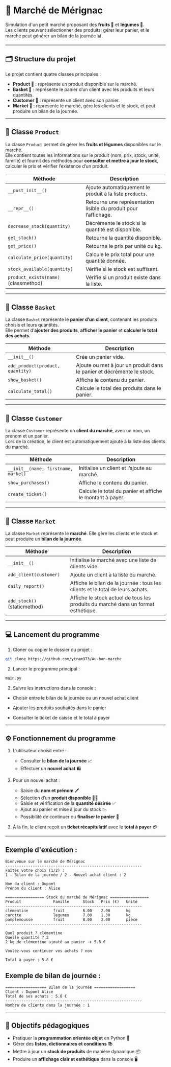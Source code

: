 # 🛒 Marché de Mérignac

Simulation d'un petit marché proposant des **fruits 🍎** et **légumes 🥕**.  
Les clients peuvent sélectionner des produits, gérer leur panier, et le marché peut générer un bilan de la journée 📊.

---

## 🗂️ Structure du projet

Le projet contient quatre classes principales :

- **Product 🍏** : représente un produit disponible sur le marché.  
- **Basket 🧺** : représente le panier d’un client avec les produits et leurs quantités.  
- **Customer 👤** : représente un client avec son panier.  
- **Market 🏪** : représente le marché, gère les clients et le stock, et peut produire un bilan de la journée.

---

## 🍏 Classe `Product`

La classe `Product` permet de gérer les **fruits et légumes** disponibles sur le marché.  
Elle contient toutes les informations sur le produit (nom, prix, stock, unité, famille) et fournit des méthodes pour **consulter et mettre à jour le stock**, calculer le prix et vérifier l’existence d’un produit.

| Méthode | Description |
|---------|------------|
| `__post_init__()` | Ajoute automatiquement le produit à la liste `products`. |
| `__repr__()` | Retourne une représentation lisible du produit pour l’affichage. |
| `decrease_stock(quantity)` | Décrémente le stock si la quantité est disponible. |
| `get_stock()` | Retourne la quantité disponible. |
| `get_price()` | Retourne le prix par unité ou kg. |
| `calculate_price(quantity)` | Calcule le prix total pour une quantité donnée. |
| `stock_available(quantity)` | Vérifie si le stock est suffisant. |
| `product_exists(name)` (classmethod) | Vérifie si un produit existe dans la liste. |

---

## 🧺 Classe `Basket`

La classe `Basket` représente le **panier d’un client**, contenant les produits choisis et leurs quantités.  
Elle permet d’**ajouter des produits**, **afficher le panier** et **calculer le total des achats**.

| Méthode | Description |
|---------|------------|
| `__init__()` | Crée un panier vide. |
| `add_product(product, quantity)` | Ajoute ou met à jour un produit dans le panier et décrémente le stock. |
| `show_basket()` | Affiche le contenu du panier. |
| `calculate_total()` | Calcule le total des produits dans le panier. |

---

## 👤 Classe `Customer`

La classe `Customer` représente un **client du marché**, avec un nom, un prénom et un panier.  
Lors de la création, le client est automatiquement ajouté à la liste des clients du marché.

| Méthode | Description |
|---------|------------|
| `__init__(name, firstname, market)` | Initialise un client et l’ajoute au marché. |
| `show_purchases()` | Affiche le contenu du panier. |
| `create_ticket()` | Calcule le total du panier et affiche le montant à payer. |

---

## 🏪 Classe `Market`

La classe `Market` représente le **marché**. Elle gère les clients et le stock et peut produire un **bilan de la journée**.

| Méthode | Description |
|---------|------------|
| `__init__()` | Initialise le marché avec une liste de clients vide. |
| `add_client(customer)` | Ajoute un client à la liste du marché. |
| `daily_report()` | Affiche le bilan de la journée : tous les clients et le total de leurs achats. |
| `add_stock()` (staticmethod) | Affiche le stock actuel de tous les produits du marché dans un format esthétique. |

---

## 💻 Lancement du programme

1. Cloner ou copier le dossier du projet :

```bash
git clone https://github.com/ytram973/Au-bon-marche
```

2. Lancer le programme principal :
```python 
main.py
```

3. Suivre les instructions dans la console :

- Choisir entre le bilan de la journée ou un nouvel achat client

- Ajouter les produits souhaités dans le panier

- Consulter le ticket de caisse et le total à payer

---

## ⚙️ Fonctionnement du programme

1. L’utilisateur choisit entre :  
   - Consulter le **bilan de la journée** 📈  
   - Effectuer un **nouvel achat** 🛍️  

2. Pour un nouvel achat :  
   - Saisie du **nom et prénom** 🖊️  
   - Sélection d’un **produit disponible** 🥦🍊  
   - Saisie et vérification de la **quantité désirée** ✅  
   - Ajout au panier et mise à jour du stock 📉  
   - Possibilité de continuer ou **finaliser le panier** 🧾  

3. À la fin, le client reçoit un **ticket récapitulatif** avec le **total à payer** 💳

---

## Exemple d'exécution : 

```
Bienvenue sur le marché de Mérignac
------------------------------------------------------------
Faîtes votre choix (1/2) :
1 - Bilan de la journée / 2 - Nouvel achat client : 2

Nom du client : Dupont
Prénom du client : Alice

================= Stock du marché de Mérignac =================
Produit              Famille      Stock   Prix (€)   Unité
------------------------------------------------------------
clémentine           fruit        6.00    2.90       kg
carotte              legumes      7.00    1.30       kg
pamplemousse         fruit        8.00    2.00       pièce
------------------------------------------------------------

Quel produit ? clémentine
Quelle quantité ? 2
2 kg de clémentine ajouté au panier -> 5.8 €

Voulez-vous continuer vos achats ? non

Total à payer : 5.8 €
```

## Exemple de bilan de journée : 

```
================== Bilan de la journée ==================
Client : Dupont Alice
Total de ses achats : 5.8 €
------------------------------------------------------------
Nombre de clients dans la journée : 1
```


---

## 🎯 Objectifs pédagogiques

- Pratiquer la **programmation orientée objet** en Python 🐍  
- Gérer des **listes, dictionnaires et conditions** 📚  
- Mettre à jour un **stock de produits** de manière dynamique 📦  
- Produire un **affichage clair et esthétique** dans la console 🖥️
